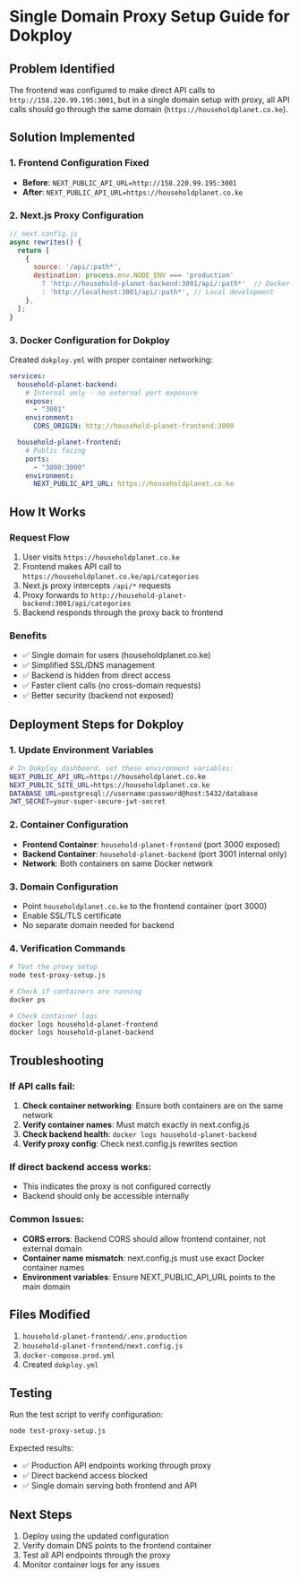 # Single Domain Proxy Setup Guide for Dokploy

## Problem Identified
The frontend was configured to make direct API calls to `http://158.220.99.195:3001`, but in a single domain setup with proxy, all API calls should go through the same domain (`https://householdplanet.co.ke`).

## Solution Implemented

### 1. Frontend Configuration Fixed
- **Before**: `NEXT_PUBLIC_API_URL=http://158.220.99.195:3001`
- **After**: `NEXT_PUBLIC_API_URL=https://householdplanet.co.ke`

### 2. Next.js Proxy Configuration
```javascript
// next.config.js
async rewrites() {
  return [
    {
      source: '/api/:path*',
      destination: process.env.NODE_ENV === 'production' 
        ? 'http://household-planet-backend:3001/api/:path*'  // Docker container name
        : 'http://localhost:3001/api/:path*', // Local development
    },
  ];
}
```

### 3. Docker Configuration for Dokploy
Created `dokploy.yml` with proper container networking:

```yaml
services:
  household-planet-backend:
    # Internal only - no external port exposure
    expose:
      - "3001"
    environment:
      CORS_ORIGIN: http://household-planet-frontend:3000

  household-planet-frontend:
    # Public facing
    ports:
      - "3000:3000"
    environment:
      NEXT_PUBLIC_API_URL: https://householdplanet.co.ke
```

## How It Works

### Request Flow
1. User visits `https://householdplanet.co.ke`
2. Frontend makes API call to `https://householdplanet.co.ke/api/categories`
3. Next.js proxy intercepts `/api/*` requests
4. Proxy forwards to `http://household-planet-backend:3001/api/categories`
5. Backend responds through the proxy back to frontend

### Benefits
- ✅ Single domain for users (householdplanet.co.ke)
- ✅ Simplified SSL/DNS management
- ✅ Backend is hidden from direct access
- ✅ Faster client calls (no cross-domain requests)
- ✅ Better security (backend not exposed)

## Deployment Steps for Dokploy

### 1. Update Environment Variables
```bash
# In Dokploy dashboard, set these environment variables:
NEXT_PUBLIC_API_URL=https://householdplanet.co.ke
NEXT_PUBLIC_SITE_URL=https://householdplanet.co.ke
DATABASE_URL=postgresql://username:password@host:5432/database
JWT_SECRET=your-super-secure-jwt-secret
```

### 2. Container Configuration
- **Frontend Container**: `household-planet-frontend` (port 3000 exposed)
- **Backend Container**: `household-planet-backend` (port 3001 internal only)
- **Network**: Both containers on same Docker network

### 3. Domain Configuration
- Point `householdplanet.co.ke` to the frontend container (port 3000)
- Enable SSL/TLS certificate
- No separate domain needed for backend

### 4. Verification Commands
```bash
# Test the proxy setup
node test-proxy-setup.js

# Check if containers are running
docker ps

# Check container logs
docker logs household-planet-frontend
docker logs household-planet-backend
```

## Troubleshooting

### If API calls fail:
1. **Check container networking**: Ensure both containers are on the same network
2. **Verify container names**: Must match exactly in next.config.js
3. **Check backend health**: `docker logs household-planet-backend`
4. **Verify proxy config**: Check next.config.js rewrites section

### If direct backend access works:
- This indicates the proxy is not configured correctly
- Backend should only be accessible internally

### Common Issues:
- **CORS errors**: Backend CORS should allow frontend container, not external domain
- **Container name mismatch**: next.config.js must use exact Docker container names
- **Environment variables**: Ensure NEXT_PUBLIC_API_URL points to the main domain

## Files Modified
1. `household-planet-frontend/.env.production`
2. `household-planet-frontend/next.config.js`
3. `docker-compose.prod.yml`
4. Created `dokploy.yml`

## Testing
Run the test script to verify configuration:
```bash
node test-proxy-setup.js
```

Expected results:
- ✅ Production API endpoints working through proxy
- ✅ Direct backend access blocked
- ✅ Single domain serving both frontend and API

## Next Steps
1. Deploy using the updated configuration
2. Verify domain DNS points to the frontend container
3. Test all API endpoints through the proxy
4. Monitor container logs for any issues